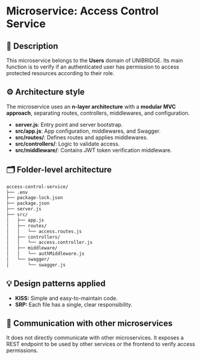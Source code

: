 # Microservice: Access Control Service

## 🧩 Description

This microservice belongs to the **Users** domain of UNIBRIDGE. Its main function is to verify if an authenticated user has permission to access protected resources according to their role.

## ⚙️ Architecture style

The microservice uses an **n-layer architecture** with a **modular MVC approach**, separating routes, controllers, middlewares, and configuration.

- **server.js**: Entry point and server bootstrap.
- **src/app.js**: App configuration, middlewares, and Swagger.
- **src/routes/**: Defines routes and applies middlewares.
- **src/controllers/**: Logic to validate access.
- **src/middleware/**: Contains JWT token verification middleware.

## 🗂️ Folder-level architecture

```markdown
access-control-service/
├── .env
├── package-lock.json
├── package.json
├── server.js
├── src/
│   ├── app.js
│   ├── routes/
│   │   └── access.routes.js
│   ├── controllers/
│   │   └── access.controller.js
│   ├── middleware/
│   │   └── authMiddleware.js
│   └── swagger/
│       └── swagger.js
```

## 💡 Design patterns applied

- **KISS:** Simple and easy-to-maintain code.
- **SRP:** Each file has a single, clear responsibility.

## 🔗 Communication with other microservices

It does not directly communicate with other microservices. It exposes a REST endpoint to be used by other services or the frontend to verify access permissions.
